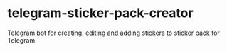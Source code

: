 # telegram-sticker-pack-creator
Telegram bot for creating, editing and adding stickers to sticker pack for Telegram

